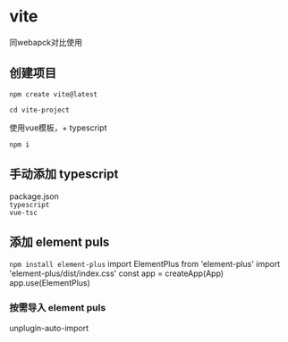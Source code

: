 
# vite
同webapck对比使用

## 创建项目
`npm create vite@latest`

`cd vite-project`

使用vue模板，+ typescript

`npm i`

## 手动添加 typescript
package.json  
`typescript`  
`vue-tsc`  

## 添加 element puls
`npm install element-plus`
import ElementPlus from 'element-plus'
import 'element-plus/dist/index.css'
const app = createApp(App)
app.use(ElementPlus)

### 按需导入 element puls
unplugin-auto-import
